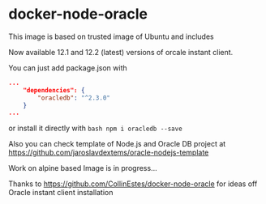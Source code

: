 # docker-node-oracle

This image is based on trusted image of Ubuntu and includes

Now available 12.1 and 12.2 (latest) versions of orcale instant client.

You can just add package.json with

```json
...
    "dependencies": {
        "oracledb": "^2.3.0"
    }
...
```

or install it directly with ```bash npm i oracledb --save```

Also you can check template of Node.js and Oracle DB project at https://github.com/jaroslavdextems/oracle-nodejs-template

Work on alpine based Image is in progress...

Thanks to https://github.com/CollinEstes/docker-node-oracle for ideas off Oracle instant client installation
